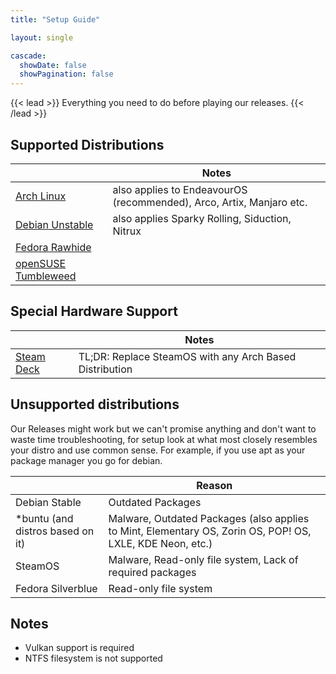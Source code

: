 ```yaml
---
title: "Setup Guide"

layout: single

cascade:
  showDate: false
  showPagination: false
---
```


{{< lead >}}
Everything you need to do before playing our releases.
{{< /lead >}}

## Supported Distributions

|                                 | Notes                                                                |
|---------------------------------|----------------------------------------------------------------------|
| [Arch Linux](archlinux)         | also applies to EndeavourOS (recommended), Arco, Artix, Manjaro etc. |
| [Debian Unstable](debian)       | also applies Sparky Rolling, Siduction, Nitrux                       |
| [Fedora Rawhide](fedora)        |                                                                      |
| [openSUSE Tumbleweed](opensuse) |                                                                      |


## Special Hardware Support

|                                 | Notes                                                                |
|---------------------------------|----------------------------------------------------------------------|
| [Steam Deck](steamdeck)         | TL;DR: Replace SteamOS with any Arch Based Distribution              |


## Unsupported distributions

Our Releases might work but we can't promise anything and don't want to waste time troubleshooting, for setup look at what most closely resembles your distro and use common sense. For example, if you use apt as your package manager you go for debian.

|                                  | Reason                                                                                                    |
|--------------------------------- |-----------------------------------------------------------------------------------------------------------|
| Debian Stable                    | Outdated Packages                                                                                         |
| *buntu (and distros based on it) | Malware, Outdated Packages (also applies to Mint, Elementary OS, Zorin OS, POP! OS, LXLE, KDE Neon, etc.) |
| SteamOS                          | Malware, Read-only file system, Lack of required packages                                                 |
| Fedora Silverblue                | Read-only file system                                                                                     |

## Notes
- Vulkan support is required
- NTFS filesystem is not supported

